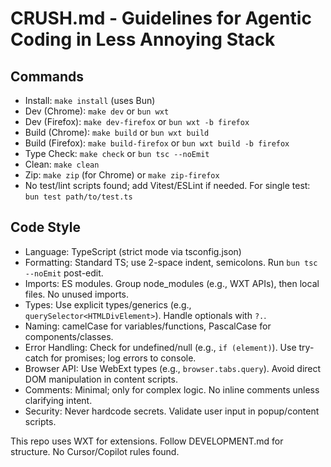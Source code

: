 # CRUSH.md - Guidelines for Agentic Coding in Less Annoying Stack

## Commands

- Install: `make install` (uses Bun)
- Dev (Chrome): `make dev` or `bun wxt`
- Dev (Firefox): `make dev-firefox` or `bun wxt -b firefox`
- Build (Chrome): `make build` or `bun wxt build`
- Build (Firefox): `make build-firefox` or `bun wxt build -b firefox`
- Type Check: `make check` or `bun tsc --noEmit`
- Clean: `make clean`
- Zip: `make zip` (for Chrome) or `make zip-firefox`
- No test/lint scripts found; add Vitest/ESLint if needed. For single test: `bun test path/to/test.ts`

## Code Style

- Language: TypeScript (strict mode via tsconfig.json)
- Formatting: Standard TS; use 2-space indent, semicolons. Run `bun tsc --noEmit` post-edit.
- Imports: ES modules. Group node_modules (e.g., WXT APIs), then local files. No unused imports.
- Types: Use explicit types/generics (e.g., `querySelector<HTMLDivElement>`). Handle optionals with `?.`.
- Naming: camelCase for variables/functions, PascalCase for components/classes.
- Error Handling: Check for undefined/null (e.g., `if (element)`). Use try-catch for promises; log errors to console.
- Browser API: Use WebExt types (e.g., `browser.tabs.query`). Avoid direct DOM manipulation in content scripts.
- Comments: Minimal; only for complex logic. No inline comments unless clarifying intent.
- Security: Never hardcode secrets. Validate user input in popup/content scripts.

This repo uses WXT for extensions. Follow DEVELOPMENT.md for structure. No Cursor/Copilot rules found.
